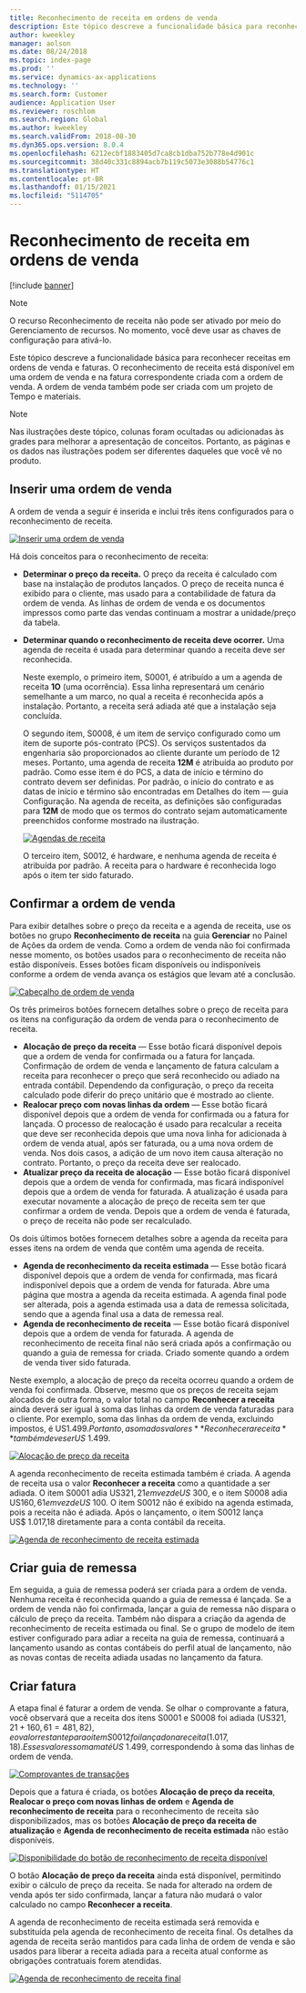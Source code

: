 ```yaml
---
title: Reconhecimento de receita em ordens de venda
description: Este tópico descreve a funcionalidade básica para reconhecer receitas em ordens de venda e faturas. O reconhecimento de receita está disponível na ordem de venda e na fatura correspondente criada com a ordem de venda.
author: kweekley
manager: aolson
ms.date: 08/24/2018
ms.topic: index-page
ms.prod: ''
ms.service: dynamics-ax-applications
ms.technology: ''
ms.search.form: Customer
audience: Application User
ms.reviewer: roschlom
ms.search.region: Global
ms.author: kweekley
ms.search.validFrom: 2018-08-30
ms.dyn365.ops.version: 8.0.4
ms.openlocfilehash: 6212ecbf1883405d7ca8cb1dba752b778e4d901c
ms.sourcegitcommit: 38d40c331c8894acb7b119c5073e3088b54776c1
ms.translationtype: HT
ms.contentlocale: pt-BR
ms.lasthandoff: 01/15/2021
ms.locfileid: "5114705"
---
```

# <a name="revenue-recognition-on-sales-orders"></a>Reconhecimento de receita em ordens de venda

[!include [banner](../includes/banner.md)]

> [!NOTE]
> O recurso Reconhecimento de receita não pode ser ativado por meio do Gerenciamento de recursos. No momento, você deve usar as chaves de configuração para ativá-lo.

Este tópico descreve a funcionalidade básica para reconhecer receitas em ordens de venda e faturas. O reconhecimento de receita está disponível em uma ordem de venda e na fatura correspondente criada com a ordem de venda. A ordem de venda também pode ser criada com um projeto de Tempo e materiais.

> [!NOTE]
> Nas ilustrações deste tópico, colunas foram ocultadas ou adicionadas às grades para melhorar a apresentação de conceitos. Portanto, as páginas e os dados nas ilustrações podem ser diferentes daqueles que você vê no produto.

## <a name="enter-a-sales-order"></a>Inserir uma ordem de venda

A ordem de venda a seguir é inserida e inclui três itens configurados para o reconhecimento de receita.

[![Inserir uma ordem de venda](./media/revenue-recognition-so-basic-sales-order-header.png)](./media/revenue-recognition-so-basic-sales-order-header.png)

Há dois conceitos para o reconhecimento de receita:

- **Determinar o preço da receita.** O preço da receita é calculado com base na instalação de produtos lançados. O preço de receita nunca é exibido para o cliente, mas usado para a contabilidade de fatura da ordem de venda. As linhas de ordem de venda e os documentos impressos como parte das vendas continuam a mostrar a unidade/preço da tabela.
- **Determinar quando o reconhecimento de receita deve ocorrer.** Uma agenda de receita é usada para determinar quando a receita deve ser reconhecida.

    Neste exemplo, o primeiro item, S0001, é atribuído a um a agenda de receita **1O** (uma ocorrência). Essa linha representará um cenário semelhante a um marco, no qual a receita é reconhecida após a instalação. Portanto, a receita será adiada até que a instalação seja concluída.

    O segundo item, S0008, é um item de serviço configurado como um item de suporte pós-contrato (PCS). Os serviços sustentados da engenharia são proporcionados ao cliente durante um período de 12 meses. Portanto, uma agenda de receita **12M** é atribuída ao produto por padrão. Como esse item é do PCS, a data de início e término do contrato devem ser definidas. Por padrão, o início do contrato e as datas de início e término são encontradas em Detalhes do item — guia Configuração. Na agenda de receita, as definições são configuradas para **12M** de modo que os termos do contrato sejam automaticamente preenchidos conforme mostrado na ilustração.

    [![Agendas de receita](./media/revenue-recognition-so-basic-revenue-schedules.png)](./media/revenue-recognition-so-basic-revenue-schedules.png)

    O terceiro item, S0012, é hardware, e nenhuma agenda de receita é atribuída por padrão. A receita para o hardware é reconhecida logo após o item ter sido faturado.

## <a name="confirm-the-sales-order"></a>Confirmar a ordem de venda

Para exibir detalhes sobre o preço da receita e a agenda de receita, use os botões no grupo **Reconhecimento de receita** na guia **Gerenciar** no Painel de Ações da ordem de venda. Como a ordem de venda não foi confirmada nesse momento, os botões usados para o reconhecimento de receita não estão disponíveis. Esses botões ficam disponíveis ou indisponíveis conforme a ordem de venda avança os estágios que levam até a conclusão.

[![Cabeçalho de ordem de venda](./media/revenue-recognition-so-basic-sales-order-header-02.png)](./media/revenue-recognition-so-basic-sales-order-header-02.png)

Os três primeiros botões fornecem detalhes sobre o preço de receita para os itens na configuração da ordem de venda para o reconhecimento de receita.

- **Alocação de preço da receita** — Esse botão ficará disponível depois que a ordem de venda for confirmada ou a fatura for lançada. Confirmação de ordem de venda e lançamento de fatura calculam a receita para reconhecer o preço que será reconhecido ou adiado na entrada contábil. Dependendo da configuração, o preço da receita calculado pode diferir do preço unitário que é mostrado ao cliente.
- **Realocar preço com novas linhas da ordem** — Esse botão ficará disponível depois que a ordem de venda for confirmada ou a fatura for lançada. O processo de realocação é usado para recalcular a receita que deve ser reconhecida depois que uma nova linha for adicionada à ordem de venda atual, após ser faturada, ou a uma nova ordem de venda. Nos dois casos, a adição de um novo item causa alteração no contrato. Portanto, o preço da receita deve ser realocado.
- **Atualizar preço da receita de alocação** — Esse botão ficará disponível depois que a ordem de venda for confirmada, mas ficará indisponível depois que a ordem de venda for faturada. A atualização é usada para executar novamente a alocação de preço de receita sem ter que confirmar a ordem de venda. Depois que a ordem de venda é faturada, o preço de receita não pode ser recalculado.

Os dois últimos botões fornecem detalhes sobre a agenda da receita para esses itens na ordem de venda que contêm uma agenda de receita.

- **Agenda de reconhecimento da receita estimada** — Esse botão ficará disponível depois que a ordem de venda for confirmada, mas ficará indisponível depois que a ordem de venda for faturada. Abre uma página que mostra a agenda da receita estimada. A agenda final pode ser alterada, pois a agenda estimada usa a data de remessa solicitada, sendo que a agenda final usa a data de remessa real.
- **Agenda de reconhecimento de receita** — Esse botão ficará disponível depois que a ordem de venda for faturada. A agenda de reconhecimento de receita final não será criada após a confirmação ou quando a guia de remessa for criada. Criado somente quando a ordem de venda tiver sido faturada.

Neste exemplo, a alocação de preço da receita ocorreu quando a ordem de venda foi confirmada. Observe, mesmo que os preços de receita sejam alocados de outra forma, o valor total no campo **Reconhecer a receita** ainda deverá ser igual à soma das linhas da ordem de venda faturadas para o cliente. Por exemplo, soma das linhas da ordem de venda, excluindo impostos, é US$ 1.499. Portanto, a soma dos valores **Reconhecer a receita** também deve ser US$ 1.499.

[![Alocação de preço da receita](./media/revenue-recognition-so-basic-revenue-price-allocation.png)](./media/revenue-recognition-so-basic-revenue-price-allocation.png)

A agenda reconhecimento de receita estimada também é criada. A agenda de receita usa o valor **Reconhecer a receita** como a quantidade a ser adiada. O item S0001 adia US$ 321,21 em vez de US$ 300, e o item S0008 adia US$ 160,61 em vez de US$ 100. O item S0012 não é exibido na agenda estimada, pois a receita não é adiada. Após o lançamento, o item S0012 lança US$ 1.017,18 diretamente para a conta contábil da receita.

[![Agenda de reconhecimento de receita estimada](./media/revenue-recognition-so-basic-expected-rev-rec-schedule.png)](./media/revenue-recognition-so-basic-expected-rev-rec-schedule.png)

## <a name="create-the-packing-slip"></a>Criar guia de remessa

Em seguida, a guia de remessa poderá ser criada para a ordem de venda. Nenhuma receita é reconhecida quando a guia de remessa é lançada. Se a ordem de venda não foi confirmada, lançar a guia de remessa não dispara o cálculo de preço da receita. Também não dispara a criação da agenda de reconhecimento de receita estimada ou final. Se o grupo de modelo de item estiver configurado para adiar a receita na guia de remessa, continuará a lançamento usando as contas contábeis do perfil atual de lançamento, não as novas contas de receita adiada usadas no lançamento da fatura.

## <a name="create-the-invoice"></a>Criar fatura

A etapa final é faturar a ordem de venda. Se olhar o comprovante a fatura, você observará que a receita dos itens S0001 e S0008 foi adiada (US$ 321,21 + 160,61 = 481,82), e o valor restante para o item S0012 foi lançado na receita (1.017,18). Esses valores somam até US$ 1.499, correspondendo à soma das linhas de ordem de venda.

[![Comprovantes de transações](./media/revenue-recognition-so-voucher-transactions.png)](./media/revenue-recognition-so-voucher-transactions.png)

Depois que a fatura é criada, os botões **Alocação de preço da receita**, **Realocar o preço com novas linhas de ordem** e **Agenda de reconhecimento de receita** para o reconhecimento de receita são disponibilizados, mas os botões **Alocação de preço da receita de atualização** e **Agenda de reconhecimento de receita estimada** não estão disponíveis.

[![Disponibilidade do botão de reconhecimento de receita disponível](./media/revenue-recognition-so-basic-after-invoice-buttons.png)](./media/revenue-recognition-so-basic-after-invoice-buttons.png)

O botão **Alocação de preço da receita** ainda está disponível, permitindo exibir o cálculo de preço da receita. Se nada for alterado na ordem de venda após ter sido confirmada, lançar a fatura não mudará o valor calculado no campo **Reconhecer a receita**.

A agenda de reconhecimento de receita estimada será removida e substituída pela agenda de reconhecimento de receita final. Os detalhes da agenda de receita serão mantidos para cada linha de ordem de venda e são usados para liberar a receita adiada para a receita atual conforme as obrigações contratuais forem atendidas.

[![Agenda de reconhecimento de receita final](./media/revenue-recognition-so-revenue-recognition-schedule.png)](./media/revenue-recognition-so-revenue-recognition-schedule.png)

